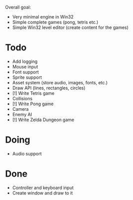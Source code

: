 Overall goal:
- Very minimal engine in Win32
- Simple complete games (pong, tetris etc.)
- Simple Win32 level editor (create content for the games)

# Todo
- Add logging
- Mouse input
- Font support
- Sprite support
- Asset system (store audio, images, fonts, etc.)
- Draw API (lines, rectangles, circles)
- [!] Write Tetris game
- Collisions
- [!] Write Pong game
- Camera
- Enemy AI
- [!] Write Zelda Dungeon game

# Doing
- Audio support

# Done
- Controller and keyboard input
- Create window and draw to it
